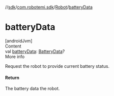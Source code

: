 //[sdk](../../../index.md)/[com.robotemi.sdk](../index.md)/[Robot](index.md)/[batteryData](battery-data.md)



# batteryData  
[androidJvm]  
Content  
val [batteryData](battery-data.md): [BatteryData](../-battery-data/index.md)?  
More info  


Request the robot to provide current battery status.



#### Return  


The battery data the robot.

  



